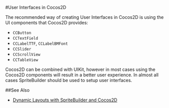 #User Interfaces in Cocos2D

The recommended way of creating User Interfaces in Cocos2D is using the UI components that Cocos2D provides:

- `CCButton`
- `CCTextField`	
- `CCLabelTTF`, `CCLabelBMFont`
- `CCSlider`
- `CCScrollView` 
- `CCTableView`

Cocos2D can be combined with UIKit, however in most cases using the Cocos2D components will result in a better user experience. In almost all cases SpriteBuilder should be used to setup user interfaces.


##See Also

- [Dynamic Layouts with SpriteBuilder and Cocos2D](https://www.makegameswith.us/gamernews/361/dynamic-layouts-with-spritebuilder-and-cocos2d-30)